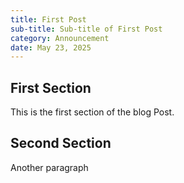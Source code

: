 ```yaml
---
title: First Post
sub-title: Sub-title of First Post
category: Announcement
date: May 23, 2025
---
```


## First Section

This is the first section of the blog Post.

## Second Section

Another paragraph
